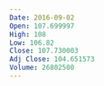 ```yaml
---
Date: 2016-09-02
Open: 107.699997
High: 108
Low: 106.82
Close: 107.730003
Adj Close: 104.651573
Volume: 26802500
---
```

